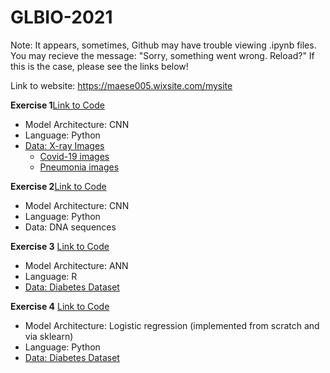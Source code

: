 # GLBIO-2021

Note: It appears, sometimes, Github may have trouble viewing .ipynb files.
You may recieve the message: "Sorry, something went wrong. Reload?" 
If this is the case, please see the links below!

Link to website: https://maese005.wixsite.com/mysite

**Exercise 1**[Link to Code](https://colab.research.google.com/drive/1jqd4EdfSC5mEVAI4jo1nNlppIL1FqHn8?usp=sharing)
* Model Architecture: CNN
* Language: Python
* [Data: X-ray Images](https://drive.google.com/drive/folders/1j-c1aGvZzRMP2Q1H11XJlWi7Z-ZYPEfe)
     +   [Covid-19 images](https://github.com/ieee8023/COVID-chestxray-dataset)
     +   [Pneumonia images](https://www.kaggle.com/paultimothymooney/chest-xray-pneumonia)
     
**Exercise 2**[Link to Code](https://drive.google.com/file/d/1F3TZUrdiybdbciB6y8kjzejFIkgJychJ/view?usp=sharing)
* Model Architecture: CNN
* Language: Python
* Data: DNA sequences

**Exercise 3** [Link to Code](https://colab.research.google.com/drive/1dfQ8wsg-A4rHcXnoT7PFnFzEqxVg6EjZ?usp=sharing)
* Model Architecture: ANN
* Language: R
* [Data: Diabetes Dataset](https://www.kaggle.com/kumargh/pimaindiansdiabetescsv)

**Exercise 4** [Link to Code](https://colab.research.google.com/drive/1w6eMPO76-Y76v49VKH6l1cmcB358HAZE?usp=sharing)
* Model Architecture: Logistic regression (implemented from scratch and via sklearn)
* Language: Python
* [Data: Diabetes Dataset](https://www.kaggle.com/kumargh/pimaindiansdiabetescsv)



